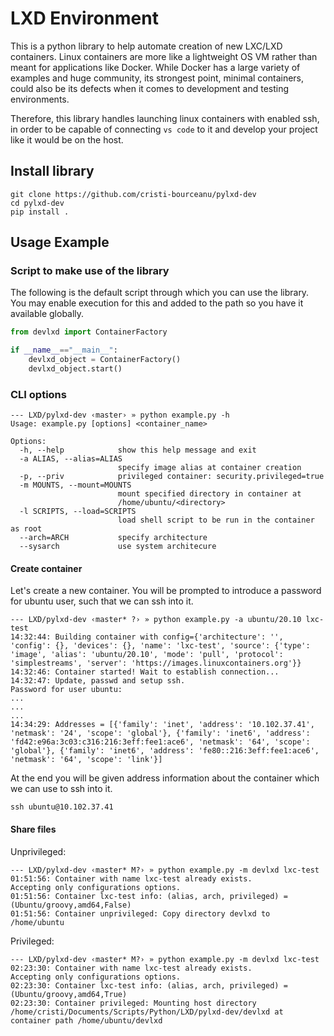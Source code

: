 # LXD Environment

This is a python library to help automate creation of new LXC/LXD containers. Linux containers are more like a lightweight OS VM rather than meant for applications like Docker. While Docker has  a large variety of examples and huge community, its strongest point, minimal containers, could also be its defects when it comes to development and testing environments.

Therefore, this library handles launching linux containers with enabled ssh, in order to be capable of connecting `vs code` to it and develop your project like it would be on the host.

## Install library

```shell
git clone https://github.com/cristi-bourceanu/pylxd-dev
cd pylxd-dev
pip install .
```

## Usage Example

### Script to make use of the library

The following is the default script through which you can use the library. You may enable execution for this and added to the path so you have it available globally.

```python
from devlxd import ContainerFactory

if __name__=="__main__":
	devlxd_object = ContainerFactory()
	devlxd_object.start()
```



### CLI options

```shell
--- LXD/pylxd-dev ‹master› » python example.py -h
Usage: example.py [options] <container_name>

Options:
  -h, --help            show this help message and exit
  -a ALIAS, --alias=ALIAS
                        specify image alias at container creation
  -p, --priv            privileged container: security.privileged=true
  -m MOUNTS, --mount=MOUNTS
                        mount specified directory in container at
                        /home/ubuntu/<directory>
  -l SCRIPTS, --load=SCRIPTS
                        load shell script to be run in the container as root
  --arch=ARCH           specify architecture
  --sysarch             use system architecure
```

#### Create container

Let's create a new container. You will be prompted to introduce a password for ubuntu user, such that we can ssh into it.

```shell
--- LXD/pylxd-dev ‹master* ?› » python example.py -a ubuntu/20.10 lxc-test
14:32:44: Building container with config={'architecture': '', 'config': {}, 'devices': {}, 'name': 'lxc-test', 'source': {'type': 'image', 'alias': 'ubuntu/20.10', 'mode': 'pull', 'protocol': 'simplestreams', 'server': 'https://images.linuxcontainers.org'}}
14:32:46: Container started! Wait to establish connection...
14:32:47: Update, passwd and setup ssh.
Password for user ubuntu: 
...
...
...
14:34:29: Addresses = [{'family': 'inet', 'address': '10.102.37.41', 'netmask': '24', 'scope': 'global'}, {'family': 'inet6', 'address': 'fd42:e96a:3c03:c316:216:3eff:fee1:ace6', 'netmask': '64', 'scope': 'global'}, {'family': 'inet6', 'address': 'fe80::216:3eff:fee1:ace6', 'netmask': '64', 'scope': 'link'}]
```

At the end you will be given address information about the container which we can use to ssh into it.

```shell
ssh ubuntu@10.102.37.41
```

#### Share files

Unprivileged:

```shell
--- LXD/pylxd-dev ‹master* M?› » python example.py -m devlxd lxc-test
01:51:56: Container with name lxc-test already exists.                            
Accepting only configurations options.
01:51:56: Container lxc-test info: (alias, arch, privileged) = (Ubuntu/groovy,amd64,False)
01:51:56: Container unprivileged: Copy directory devlxd to /home/ubuntu
```

Privileged:

```shell
--- LXD/pylxd-dev ‹master* M?› » python example.py -m devlxd lxc-test
02:23:30: Container with name lxc-test already exists.                            
Accepting only configurations options.
02:23:30: Container lxc-test info: (alias, arch, privileged) = (Ubuntu/groovy,amd64,True)
02:23:30: Container privileged: Mounting host directory /home/cristi/Documents/Scripts/Python/LXD/pylxd-dev/devlxd at container path /home/ubuntu/devlxd
```

